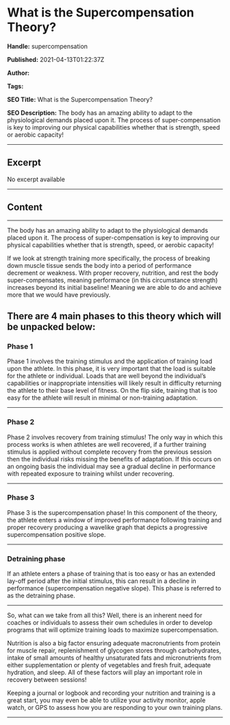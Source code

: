 # What is the Supercompensation Theory?

**Handle:** supercompensation

**Published:** 2021-04-13T01:22:37Z

**Author:**  

**Tags:** 

**SEO Title:** What is the Supercompensation Theory?

**SEO Description:** The body has an amazing ability to adapt to the physiological demands placed upon it. The process of super-compensation is key to improving our physical capabilities whether that is strength, speed or aerobic capacity! 

---

## Excerpt

No excerpt available

---

## Content

---

The body has an amazing ability to adapt to the physiological demands placed upon it. The process of super-compensation is key to improving our physical capabilities whether that is strength, speed, or aerobic capacity!

If we look at strength training more specifically, the process of breaking down muscle tissue sends the body into a period of performance decrement or weakness. With proper recovery, nutrition, and rest the body super-compensates, meaning performance (in this circumstance strength) increases beyond its initial baseline! Meaning we are able to do and achieve more that we would have previously.

## There are 4 main phases to this theory which will be unpacked below:

### Phase 1

Phase 1 involves the training stimulus and the application of training load upon the athlete. In this phase, it is very important that the load is suitable for the athlete or individual. Loads that are well beyond the individual’s capabilities or inappropriate intensities will likely result in difficulty returning the athlete to their base level of fitness. On the flip side, training that is too easy for the athlete will result in minimal or non-training adaptation.

---

### Phase 2

Phase 2 involves recovery from training stimulus! The only way in which this process works is when athletes are well recovered, if a further training stimulus is applied without complete recovery from the previous session then the individual risks missing the benefits of adaptation. If this occurs on an ongoing basis the individual may see a gradual decline in performance with repeated exposure to training whilst under recovering.

---

### Phase 3

Phase 3 is the supercompensation phase! In this component of the theory, the athlete enters a window of improved performance following training and proper recovery producing a wavelike graph that depicts a progressive supercompensation positive slope.

---

### Detraining phase

If an athlete enters a phase of training that is too easy or has an extended lay-off period after the initial stimulus, this can result in a decline in performance (supercompensation negative slope). This phase is referred to as the detraining phase.

---

So, what can we take from all this? Well, there is an inherent need for coaches or individuals to assess their own schedules in order to develop programs that will optimize training loads to maximize supercompensation.

Nutrition is also a big factor ensuring adequate macronutrients from protein for muscle repair, replenishment of glycogen stores through carbohydrates, intake of small amounts of healthy unsaturated fats and micronutrients from either supplementation or plenty of vegetables and fresh fruit, adequate hydration, and sleep. All of these factors will play an important role in recovery between sessions!

Keeping a journal or logbook and recording your nutrition and training is a great start, you may even be able to utilize your activity monitor, apple watch, or GPS to assess how you are responding to your own training plans.

---

